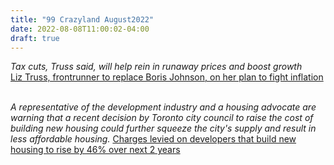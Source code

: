 ```yaml
---
title: "99 Crazyland August2022"
date: 2022-08-08T11:00:02-04:00
draft: true
---
```


_Tax cuts, Truss said, will help rein in runaway prices and boost growth_<br/>
[Liz Truss, frontrunner to replace Boris Johnson, on her plan to fight inflation](https://www.cnn.com/2022/08/08/economy/liz-truss-economic-plan-flaws/index.html)
<br/><br/>

_A representative of the development industry and a housing advocate are warning that a recent decision by Toronto city council to raise the cost of building new housing could further squeeze the city's supply and result in less affordable housing._
[Charges levied on developers that build new housing to rise by 46% over next 2 years](https://www.cbc.ca/news/canada/toronto/toronto-development-fee-increase-1.6544780)



